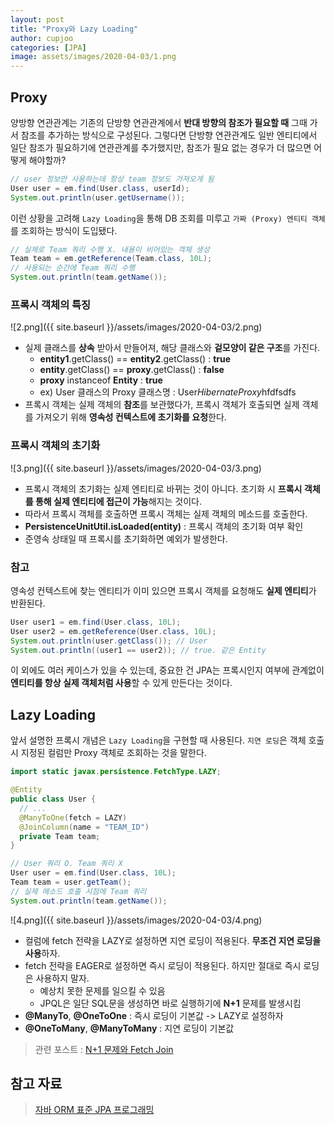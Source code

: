 ```yaml
---
layout: post
title: "Proxy와 Lazy Loading"
author: cupjoo
categories: [JPA]
image: assets/images/2020-04-03/1.png
---
```


## Proxy

양방향 연관관계는 기존의 단방향 연관관계에서 **반대 방향의 참조가 필요할 때** 그때 가서 참조를 추가하는 방식으로 구성된다. 그렇다면 단방향 연관관계도 일반 엔티티에서 일단 참조가 필요하기에 연관관계를 추가했지만, 참조가 필요 없는 경우가 더 많으면 어떻게 해야할까?

```java
// user 정보만 사용하는데 항상 team 정보도 가져오게 됨
User user = em.find(User.class, userId);
System.out.println(user.getUsername());
```

이런 상황을 고려해 `Lazy Loading`을 통해 DB 조회를 미루고 `가짜 (Proxy) 엔티티 객체`를 조회하는 방식이 도입됐다.

```java
// 실제로 Team 쿼리 수행 X. 내용이 비어있는 객체 생성
Team team = em.getReference(Team.class, 10L);
// 사용되는 순간에 Team 쿼리 수행
System.out.println(team.getName());
```

### 프록시 객체의 특징

![2.png]({{ site.baseurl }}/assets/images/2020-04-03/2.png)

- 실제 클래스를 **상속** 받아서 만들어져, 해당 클래스와 **겉모양이 같은 구조**를 가진다.
  - **entity1**.getClass() == **entity2**.getClass() : **true**
  - **entity**.getClass() == **proxy**.getClass() : **false**
  - **proxy** instanceof **Entity** : **true**
  - ex) User 클래스의 Proxy 클래스명 : User$HibernateProxy$hfdfsdfs
- 프록시 객체는 실제 객체의 **참조**를 보관했다가, 프록시 객체가 호출되면 실제 객체를 가져오기 위해 **영속성 컨텍스트에 초기화를 요청**한다.

### 프록시 객체의 초기화

![3.png]({{ site.baseurl }}/assets/images/2020-04-03/3.png)

- 프록시 객체의 초기화는 실제 엔티티로 바뀌는 것이 아니다. 초기화 시 **프록시 객체를 통해 실제 엔티티에 접근이 가능**해지는 것이다.
- 따라서 프록시 객체를 호출하면 프록시 객체는 실제 객체의 메소드를 호출한다.
- **PersistenceUnitUtil.isLoaded(entity)** : 프록시 객체의 초기화 여부 확인
- 준영속 상태일 때 프록시를 초기화하면 예외가 발생한다.

### 참고

영속성 컨텍스트에 찾는 엔티티가 이미 있으면 프록시 객체를 요청해도 **실제 엔티티**가 반환된다.

```java
User user1 = em.find(User.class, 10L);
User user2 = em.getReference(User.class, 10L);
System.out.println(user.getClass()); // User
System.out.println((user1 == user2)); // true. 같은 Entity
```

이 외에도 여러 케이스가 있을 수 있는데, 중요한 건 JPA는 프록시인지 여부에 관계없이 **엔티티를 항상 실제 객체처럼 사용**할 수 있게 만든다는 것이다.

## Lazy Loading

앞서 설명한 프록시 개념은 `Lazy Loading`을 구현할 때 사용된다. `지연 로딩`은 객체 호출 시 지정된 컬럼만 Proxy 객체로 조회하는 것을 말한다.

```java
import static javax.persistence.FetchType.LAZY;

@Entity
public class User {
  // ...
  @ManyToOne(fetch = LAZY)
  @JoinColumn(name = "TEAM_ID")
  private Team team;
}
```

```java
// User 쿼리 O. Team 쿼리 X
User user = em.find(User.class, 10L);
Team team = user.getTeam();
// 실제 메소드 호출 시점에 Team 쿼리
System.out.println(team.getName());
```

![4.png]({{ site.baseurl }}/assets/images/2020-04-03/4.png)

- 컬럼에 fetch 전략을 LAZY로 설정하면 지연 로딩이 적용된다. **무조건 지연 로딩을 사용**하자.
- fetch 전략을 EAGER로 설정하면 즉시 로딩이 적용된다. 하지만 절대로 즉시 로딩은 사용하지 말자.
  - 예상치 못한 문제를 일으킬 수 있음
  - JPQL은 일단 SQL문을 생성하면 바로 실행하기에 **N+1** 문제를 발생시킴
- **@ManyTo**, **@OneToOne** : 즉시 로딩이 기본값 -> LAZY로 설정하자
- **@OneToMany**, **@ManyToMany** : 지연 로딩이 기본값

> 관련 포스트 : [N+1 문제와 Fetch Join](https://cupjoo.github.io/N-1-문제와-Fetch-Join)

## 참고 자료

> [자바 ORM 표준 JPA 프로그래밍](https://www.inflearn.com/course/ORM-JPA-Basic)
